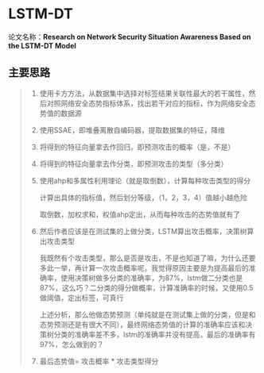 # LSTM-DT

论文名称：**Research on Network Security Situation Awareness Based on**
**the LSTM-DT Model**  

## 主要思路

> 1. 使用卡方方法，从数据集中选择对标签结果关联性最大的若干属性，然后对照网络安全态势指标体系，找出若干对应的指标，作为网络安全态势值的数据源
>
> 2. 使用SSAE，即堆叠离散自编码器，提取数据集的特征，降维
>
> 3. 将得到的特征向量拿去作回归，即预测攻击的概率（是，不是）
>
> 4. 将得到的特征向量拿去作分类，即预测攻击的类型（多分类）
>
> 5. 使用ahp和多属性利用理论（就是取倒数），计算每种攻击类型的得分
>
>    计算出具体的指标值，然后划分等级，（1，2，3，4）值越小越危险
>
>    取倒数，加权求和，权值ahp定出，从而每种攻击的态势值就有了
>
> 6. 然后作者应该是在测试集的上做分类，LSTM算出攻击概率，决策树算出攻击类型
>
>    我既然有个攻击类型，那么是否是攻击，不是也知道了嘛，为什么还要多此一举，再计算一次攻击概率呢，我觉得原因主要是为提高最后的准确率，使用决策树做多分类的准确率，为87%，lstm做二分类也是87%，这么巧？二分类的得分做概率，计算准确率的时候，又使用0.5做阈值，定出标签，可真行
>
>    上述分析，那么他做态势预测（单纯就是在测试集上做的分类，但是和态势预测还是有很大不同），最终网络态势值的计算的准确率应该和决策树分类的准确率差不多，lstm的准确率并没有提高，最后的准确率有97%，怎么做到的？
>
> 7. 最后态势值= 攻击概率 * 攻击类型得分